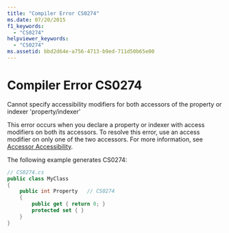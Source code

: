 ```yaml
---
title: "Compiler Error CS0274"
ms.date: 07/20/2015
f1_keywords: 
  - "CS0274"
helpviewer_keywords: 
  - "CS0274"
ms.assetid: bbd2d64e-a756-4713-b9ed-711d50b65e00
---
```

# Compiler Error CS0274
Cannot specify accessibility modifiers for both accessors of the property or indexer 'property/indexer'  
  
 This error occurs when you declare a property or indexer with access modifiers on both its accessors. To resolve this error, use an access modifier on only one of the two accessors. For more information, see [Accessor Accessibility](../programming-guide/classes-and-structs/restricting-accessor-accessibility.md).  
  
 The following example generates CS0274:  
  
```csharp  
// CS0274.cs  
public class MyClass  
{  
    public int Property   // CS0274  
    {  
        public get { return 0; }  
        protected set { }  
    }  
}  
```
